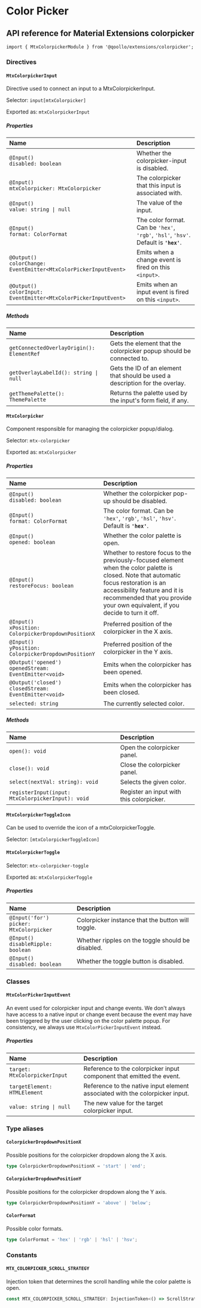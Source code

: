 # Color Picker

## API reference for Material Extensions colorpicker

`import { MtxColorpickerModule } from '@qoollo/extensions/colorpicker';`

### Directives

#### `MtxColorpickerInput`

Directive used to connect an input to a MtxColorpickerInput.

Selector: `input[mtxColorpicker]`

Exported as: `mtxColorpickerInput`

##### Properties

| Name | Description |
| :--- | :--- |
| `@Input()`<br>`disabled: boolean` | Whether the colorpicker-input is disabled. |
| `@Input()`<br>`mtxColorpicker: MtxColorpicker` | The colorpicker that this input is associated with. |
| `@Input()`<br>`value: string \| null` | The value of the input. |
| `@Input()`<br>`format: ColorFormat` | The color format. Can be `'hex'`, `'rgb'`, `'hsl'`, `'hsv'`. Default is **`'hex'`**. |
| `@Output()`<br>`colorChange: EventEmitter<MtxColorPickerInputEvent>` | Emits when a change event is fired on this `<input>`. |
| `@Output()`<br>`colorInput: EventEmitter<MtxColorPickerInputEvent>` | Emits when an input event is fired on this `<input>`. |

##### Methods

| Name | Description |
| :--- | :--- |
| `getConnectedOverlayOrigin(): ElementRef` | Gets the element that the colorpicker popup should be connected to. |
| `getOverlayLabelId(): string \| null` | Gets the ID of an element that should be used a description for the overlay. |
| `getThemePalette(): ThemePalette` | Returns the palette used by the input's form field, if any. |

#### `MtxColorpicker`

Component responsible for managing the colorpicker popup/dialog.

Selector: `mtx-colorpicker`

Exported as: `mtxColorpicker`

##### Properties

| Name | Description |
| :--- | :--- |
| `@Input()`<br>`disabled: boolean` | Whether the colorpicker pop-up should be disabled. |
| `@Input()`<br>`format: ColorFormat` | The color format. Can be `'hex'`, `'rgb'`, `'hsl'`, `'hsv'`. Default is **`'hex'`**. |
| `@Input()`<br>`opened: boolean` | Whether the color palette is open. |
| `@Input()`<br>`restoreFocus: boolean` | Whether to restore focus to the previously-focused element when the color palette is closed. Note that automatic focus restoration is an accessibility feature and it is recommended that you provide your own equivalent, if you decide to turn it off. |
| `@Input()`<br>`xPosition: ColorpickerDropdownPositionX`| Preferred position of the colorpicker in the X axis. |
| `@Input()`<br>`yPosition: ColorpickerDropdownPositionY`| Preferred position of the colorpicker in the Y axis. |
| `@Output('opened')`<br>`openedStream: EventEmitter<void>`| Emits when the colorpicker has been opened. |
| `@Output('closed')`<br>`closedStream: EventEmitter<void>`| Emits when the colorpicker has been closed. |
| `selected: string` | The currently selected color. |

##### Methods

| Name | Description |
| :--- | :--- |
| `open(): void` | Open the colorpicker panel. |
| `close(): void` | Close the colorpicker panel. |
| `select(nextVal: string): void` | Selects the given color. |
| `registerInput(input: MtxColorpickerInput): void` | Register an input with this colorpicker. |

#### `MtxColorpickerToggleIcon`

Can be used to override the icon of a mtxColorpickerToggle.

Selector: `[mtxColorpickerToggleIcon]`

#### `MtxColorpickerToggle`

Selector: `mtx-colorpicker-toggle`

Exported as: `mtxColorpickerToggle`

##### Properties

| Name | Description |
| :--- | :--- |
| `@Input('for')`<br>`picker: MtxColorpicker` | Colorpicker instance that the button will toggle. |
| `@Input()`<br>`disableRipple: boolean` | Whether ripples on the toggle should be disabled. |
| `@Input()`<br>`disabled: boolean` | Whether the toggle button is disabled. |

### Classes

#### `MtxColorPickerInputEvent`

An event used for colorpicker input and change events. We don't always have access to a native input or change event because the event may have been triggered by the user clicking on the color palette popup. For consistency, we always use `MtxColorPickerInputEvent` instead.

##### Properties

| Name | Description |
| :--- | :--- |
| `target: MtxColorpickerInput` | Reference to the colorpicker input component that emitted the event. |
| `targetElement: HTMLElement` | Reference to the native input element associated with the colorpicker input. |
| `value: string \| null` | The new value for the target colorpicker input. |

### Type aliases

#### `ColorpickerDropdownPositionX`

Possible positions for the colorpicker dropdown along the X axis.

```ts
type ColorpickerDropdownPositionX = 'start' | 'end';
```

#### `ColorpickerDropdownPositionY`

Possible positions for the colorpicker dropdown along the Y axis.

```ts
type ColorpickerDropdownPositionY = 'above' | 'below';
```

#### `ColorFormat`

Possible color formats.

```ts
type ColorFormat = 'hex' | 'rgb' | 'hsl' | 'hsv';
```

### Constants

#### `MTX_COLORPICKER_SCROLL_STRATEGY`

Injection token that determines the scroll handling while the color palette is open.

```ts
const MTX_COLORPICKER_SCROLL_STRATEGY: InjectionToken<() => ScrollStrategy>;
```
